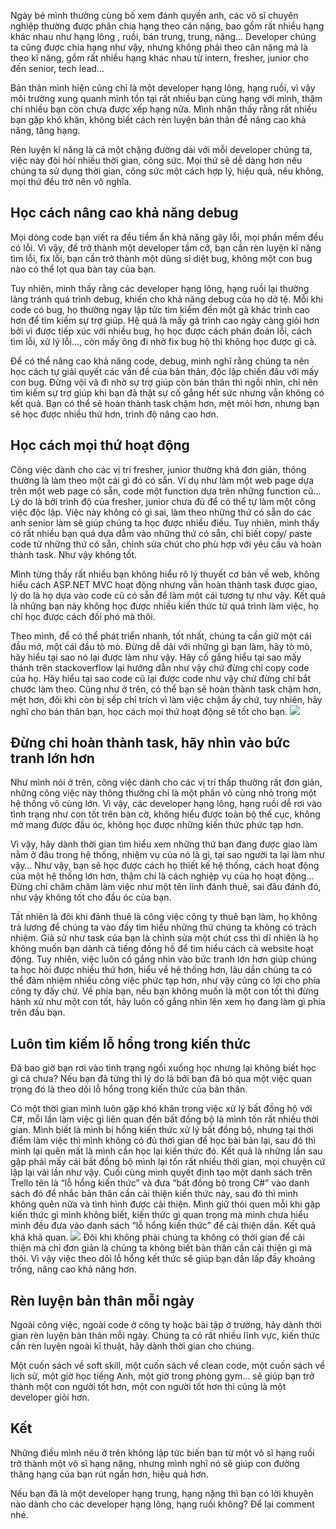 Ngày bé mình thường cùng bố xem đánh quyền anh, các võ sĩ chuyên nghiệp thường được phân chia hạng theo cân nặng, bao gồm rất nhiều hạng khác nhau như hạng lông , ruồi, bán trung, trung, nặng… Developer chúng ta cũng được chia hạng như vậy, nhưng không phải theo cân nặng mà là theo kĩ năng, gồm rất nhiều hạng khác nhau từ intern, fresher, junior cho đến senior, tech lead…

Bản thân mình hiện cũng chỉ là một developer hạng lông, hạng ruồi, vì vậy môi trường xung quanh mình tồn tại rất nhiều bạn cùng hạng với mình, thậm chí nhiều bạn còn chưa được xếp hạng nữa. Mình nhận thấy rằng rất nhiều bạn gặp khó khăn, không biết cách rèn luyện bản thân để nâng cao khả năng, tăng hạng.

Rèn luyện kĩ năng là cả một chặng đường dài với mỗi developer chúng ta, việc này đòi hỏi nhiều thời gian, công sức. Mọi thứ sẽ dễ dàng hơn nếu chúng ta sử dụng thời gian, công sức một cách hợp lý, hiệu quả, nếu không, mọi thứ đều trở nên vô nghĩa.

## Học cách nâng cao khả năng debug
Mọi dòng code bạn viết ra đều tiềm ẩn khả năng gây lỗi, mọi phần mềm đều có lỗi. Vì vậy, để trở thành một developer tầm cỡ, bạn cần rèn luyện kĩ năng tìm lỗi, fix lỗi, bạn cần trở thành một dũng sĩ diệt bug, không một con bug nào có thể lọt qua bàn tay của bạn.

Tuy nhiên, mình thấy rằng các developer hạng lông, hạng ruồi lại thường lảng tránh quá trình debug, khiến cho khả năng debug của họ dở tệ. Mỗi khi code có bug, họ thường ngay lập tức tìm kiếm đến một gã khác trình cao hơn để tìm kiếm sự trợ giúp. Hệ quả là mấy gã trình cao ngày càng giỏi hơn bởi vì được tiếp xúc với nhiều bug, họ học được cách phán đoán lỗi, cách tìm lỗi, xử lý lỗi…, còn mấy ông đi nhờ fix bug hộ thì không học được gì cả.

Để có thể nâng cao khả năng code, debug, mình nghĩ rằng chúng ta nên học cách tự giải quyết các vấn đề của bản thân, độc lập chiến đấu với mấy con bug. Đừng vội vã đi nhờ sự trợ giúp còn bản thân thì ngồi nhìn, chỉ nên tìm kiếm sự trợ giúp khi bạn đã thật sự cố gắng hết sức nhưng vẫn không có kết quả. Bạn có thể sẽ hoàn thành task chậm hơn, mệt mỏi hơn, nhưng bạn sẽ học được nhiều thứ hơn, trình độ nâng cao hơn.

## Học cách mọi thứ hoạt động
Công việc dành cho các vị trí fresher, junior thường khá đơn giản, thông thường là làm theo một cái gì đó có sẵn. Ví dụ như làm một web page dựa trên một web page có sẵn, code một function dựa trên những function cũ… Lý do là bởi trình độ của fresher, junior chưa đủ để có thể tự làm một công việc độc lập. Việc này không có gì sai, làm theo những thứ có sẵn do các anh senior làm sẽ giúp chúng ta học được nhiều điều. Tuy nhiên, mình thấy có rất nhiều bạn quá dựa dẫm vào những thứ có sẵn, chỉ biết copy/ paste code từ những thứ có sẵn, chỉnh sửa chút cho phù hợp với yêu cầu và hoàn thành task. Như vậy không tốt.

Mình từng thấy rất nhiều bạn không hiểu rõ lý thuyết cơ bản về web, không hiểu cách ASP.NET MVC hoạt động nhưng vẫn hoàn thành task được giao, lý do là họ dựa vào code cũ có sẵn để làm một cái tương tự như vậy. Kết quả là những bạn này không học được nhiều kiến thức từ quá trình làm việc, họ chỉ học được cách đối phó mà thôi.

Theo mình, để có thể phát triển nhanh, tốt nhất, chúng ta cần giữ một cái đầu mở, một cái đầu tò mò. Đừng dễ dãi với những gì bạn làm, hãy tò mò, hãy hiểu tại sao nó lại được làm như vậy. Hãy cố gắng hiểu tại sao mấy thánh trên stackoverflow lại hướng dẫn như vậy chứ đừng chỉ copy code của họ. Hãy hiểu tại sao code cũ lại được code như vậy chứ đừng chỉ bắt chước làm theo. Cũng như ở trên, có thể bạn sẽ hoàn thành task chậm hơn, mệt hơn, đôi khi còn bị sếp chỉ trích vì làm việc chậm ấy chứ, tuy nhiên, hãy nghĩ cho bản thân bạn, học cách mọi thứ hoạt động sẽ tốt cho bạn.
![](https://images.viblo.asia/9061b1d8-fa69-42d2-a069-c7c6be06b08f.jpeg)

## Đừng chỉ hoàn thành task, hãy nhìn vào bức tranh lớn hơn
Như mình nói ở trên, công việc dành cho các vị trí thấp thường rất đơn giản, những công việc này thông thường chỉ là một phần vô cùng nhỏ trong một hệ thống vô cùng lớn. Vì vậy, các developer hạng lông, hạng ruồi dễ rơi vào tình trạng như con tốt trên bàn cờ, không hiểu được toàn bộ thế cục, không mở mang được đầu óc, không học được những kiến thức phức tạp hơn.

Vì vậy, hãy dành thời gian tìm hiểu xem những thứ bạn đang được giao làm nằm ở đâu trong hệ thống, nhiệm vụ của nó là gì, tại sao người ta lại làm như vậy… Như vậy, bạn sẽ học được cách họ thiết kế hệ thống, cách hoạt động của một hệ thống lớn hơn, thậm chí là cách nghiệp vụ của họ hoạt động… Đừng chỉ chăm chăm làm việc như một tên lính đánh thuê, sai đâu đánh đó, như vậy không tốt cho đầu óc của bạn.

Tất nhiên là đôi khi đánh thuê là công việc công ty thuê bạn làm, họ không trả lương để chúng ta vào đấy tìm hiểu những thứ chúng ta không có trách nhiệm. Giả sử như task của bạn là chỉnh sửa một chút css thì dĩ nhiên là họ không muốn bạn dành cả tiếng đồng hồ để tìm hiểu cách cả website hoạt động. Tuy nhiên, việc luôn cố gắng nhìn vào bức tranh lớn hơn giúp chúng ta học hỏi được nhiều thứ hơn, hiểu về hệ thống hơn, lâu dần chúng ta có thể đảm nhiệm nhiều công việc phức tạp hơn, như vậy cũng có lợi cho phía công ty đấy chứ. Về phía bạn, nếu bạn không muốn là một con tốt thì đừng hành xử như một con tốt, hãy luôn cố gắng nhìn lên xem họ đang làm gì phía trên đầu bạn.

## Luôn tìm kiếm lỗ hổng trong kiến thức
Đã bao giờ bạn rơi vào tình trạng ngồi xuống học nhưng lại không biết học gì cả chưa? Nếu bạn đã từng thì lý do là bởi bạn đã bỏ qua một việc quan trọng đó là theo dõi lỗ hổng trong kiến thức của bản thân.

Có một thời gian mình luôn gặp khó khăn trong việc xử lý bất đồng hộ với C#, mỗi lần làm việc gì liên quan đến bất đồng bộ là mình tốn rất nhiều thời gian. Mình biết là mình bị hổng kiến thức xử lý bất đồng bộ, nhưng tại thời điểm làm việc thì mình không có đủ thời gian để học bài bản lại, sau đó thì mình lại quên mất là mình cần học lại kiến thức đó. Kết quả là những lần sau gặp phải mấy cái bất đồng bộ mình lại tốn rất nhiều thời gian, mọi chuyện cứ lặp lại vài lần như vậy. Cuối cùng mình quyết định tạo một danh sách trên Trello tên là “lỗ hổng kiến thức” và đưa “bất đồng bộ trong C#” vào danh sách đó để nhắc bản thân cần cải thiện kiến thức này, sau đó thì mình không quên nữa và tình hình được cải thiện. Mình giữ thói quen mỗi khi gặp kiến thức gì mình không biết, kiến thức gì quan trọng mà mình chưa hiểu mình đều đưa vào danh sách “lỗ hổng kiến thức” để cải thiện dần. Kết quả khá khả quan.
![](https://images.viblo.asia/9ee897be-ad9b-4062-8eaf-1e4676c78a18.png)
Đôi khi không phải chúng ta không có thời gian để cải thiện mà chỉ đơn giản là chúng ta không biết bản thân cần cải thiện gì mà thôi. Vì vậy việc theo dõi lỗ hổng kết thức sẽ giúp bạn dần lấp đầy khoảng trống, nâng cao khả năng hơn.

## Rèn luyện bản thân mỗi ngày
Ngoài công việc, ngoài code ở công ty hoặc bài tập ở trường, hãy dành thời gian rèn luyện bản thân mỗi ngày. Chúng ta có rất nhiều lĩnh vực, kiến thức cần rèn luyện ngoài kĩ thuật, hãy dành thời gian cho chúng.

Một cuốn sách về soft skill, một cuốn sách về clean code, một cuốn sách về lịch sử, một giờ học tiếng Anh, một giờ trong phòng gym… sẽ giúp bạn trở thành một con người tốt hơn, một con người tốt hơn thì cũng là một developer giỏi hơn.

## Kết
Những điều mình nêu ở trên không lập tức biến bạn từ một võ sĩ hạng ruồi trở thành một võ sĩ hạng nặng, nhưng mình nghĩ nó sẽ giúp con đường thăng hạng của bạn rút ngắn hơn, hiệu quả hơn.

Nếu bạn đã là một developer hạng trung, hạng nặng thì bạn có lời khuyên nào dành cho các developer hạng lông, hạng ruồi không? Để lại comment nhé.
